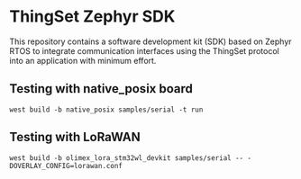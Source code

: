 # ThingSet Zephyr SDK

This repository contains a software development kit (SDK) based on Zephyr RTOS to integrate communication interfaces using the ThingSet protocol into an application with minimum effort.

## Testing with native_posix board

```
west build -b native_posix samples/serial -t run
```

## Testing with LoRaWAN

```
west build -b olimex_lora_stm32wl_devkit samples/serial -- -DOVERLAY_CONFIG=lorawan.conf
```
